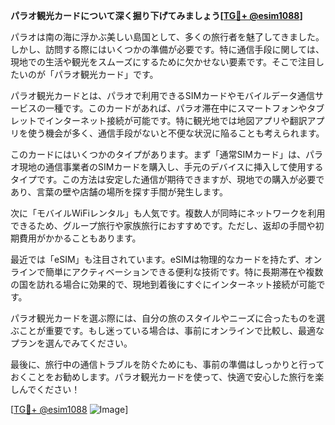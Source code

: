 **パラオ観光カードについて深く掘り下げてみましょう[[TG💪+ @esim1088](https://t.me/s/esim1088)]**

パラオは南の海に浮かぶ美しい島国として、多くの旅行者を魅了してきました。しかし、訪問する際にはいくつかの準備が必要です。特に通信手段に関しては、現地での生活や観光をスムーズにするために欠かせない要素です。そこで注目したいのが「パラオ観光カード」です。

パラオ観光カードとは、パラオで利用できるSIMカードやモバイルデータ通信サービスの一種です。このカードがあれば、パラオ滞在中にスマートフォンやタブレットでインターネット接続が可能です。特に観光地では地図アプリや翻訳アプリを使う機会が多く、通信手段がないと不便な状況に陥ることも考えられます。

このカードにはいくつかのタイプがあります。まず「通常SIMカード」は、パラオ現地の通信事業者のSIMカードを購入し、手元のデバイスに挿入して使用するタイプです。この方法は安定した通信が期待できますが、現地での購入が必要であり、言葉の壁や店舗の場所を探す手間が発生します。

次に「モバイルWiFiレンタル」も人気です。複数人が同時にネットワークを利用できるため、グループ旅行や家族旅行におすすめです。ただし、返却の手間や初期費用がかかることもあります。

最近では「eSIM」も注目されています。eSIMは物理的なカードを持たず、オンラインで簡単にアクティベーションできる便利な技術です。特に長期滞在や複数の国を訪れる場合に効果的で、現地到着後にすぐにインターネット接続が可能です。

パラオ観光カードを選ぶ際には、自分の旅のスタイルやニーズに合ったものを選ぶことが重要です。もし迷っている場合は、事前にオンラインで比較し、最適なプランを選んでみてください。

最後に、旅行中の通信トラブルを防ぐためにも、事前の準備はしっかりと行っておくことをお勧めします。パラオ観光カードを使って、快適で安心した旅行を楽しんでください！

[[TG💪+ @esim1088](https://t.me/s/esim1088) ![Image](https://i.postimg.cc/Y0z9fWf4/image.png)]